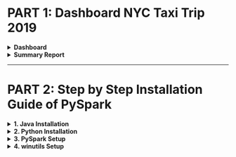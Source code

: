 # PART 1: Dashboard NYC Taxi Trip 2019 

<details>
<summary> <b>Dashboard<b> </summary>

1. 

</details>

<details>
<summary> <b>Summary Report<b> </summary>

1. 

</details>

___

# PART 2: Step by Step Installation Guide of PySpark

<details>
<summary> <b>1. Java Installation<b> </summary>

- Download and Run Installer Java Development Kit (JDK) at https://www.oracle.com/java/technologies/javase-jdk13-downloads.html

    ![Run Installer Java](https://github.com/devanisdwi/DataFellowship-DevanisDwiS/blob/main/PC5%20-%20Data%20Visualization/img_part_2/java_installer_run.png)

- Add the Java Path in "Edit the system environment variables"

    ![Add Java Path](https://github.com/devanisdwi/DataFellowship-DevanisDwiS/blob/main/PC5%20-%20Data%20Visualization/img_part_2/add_path.jpg)

- Select Advanced → Click Environment Variables

    ![Environment Variables](https://github.com/devanisdwi/DataFellowship-DevanisDwiS/blob/main/PC5%20-%20Data%20Visualization/img_part_2/environment_variables.jpg)

- At system variables, click button new. Then, fill with:

      1. Variable name: JAVA_HOME
      2. Variable value: C:\Program Files\Java\jdk-19
      
    ![Java System Variables](https://github.com/devanisdwi/DataFellowship-DevanisDwiS/blob/main/PC5%20-%20Data%20Visualization/img_part_2/java_system_variables.jpg)

- At user variables, select path and click button new. Then, fill with:

      1. Variable name: PATH
      2. Variable value: C:\Program Files\Java\jdk-19\bin

    ![Java User Variables](https://github.com/devanisdwi/DataFellowship-DevanisDwiS/blob/main/PC5%20-%20Data%20Visualization/img_part_2/java_user_variables.jpg)
      
- Open "Command Prompot" and check version using 
      ```
      java --version
      ```
      
    ![Java cmd](https://github.com/devanisdwi/DataFellowship-DevanisDwiS/blob/main/PC5%20-%20Data%20Visualization/img_part_2/java_cmd.jpg)

</details>

<details>
<summary> <b>2. Python Installation<b> </summary>

- Download and Run Installer Python at https://www.python.org/downloads/
- Klik to Add Python _._ the Python Path

    ![Add Python Path](https://github.com/devanisdwi/DataFellowship-DevanisDwiS/blob/main/PC5%20-%20Data%20Visualization/img_part_2/python_path.jpeg)

- Open "Command Prompt" and check version using
      ```
      python --version
      ```
      
    ![Python cmd](https://github.com/devanisdwi/DataFellowship-DevanisDwiS/blob/main/PC5%20-%20Data%20Visualization/img_part_2/python_cmd.jpg)

</details>

<details>
<summary> <b>3. PySpark Setup<b> </summary>

- Go to https://spark.apache.org/downloads.html
    ![PySpark](https://github.com/devanisdwi/DataFellowship-DevanisDwiS/blob/main/PC5%20-%20Data%20Visualization/img_part_2/pyspark.jpg)
- Download the .tgz file 
- Make a new folder called 'spark' in the C directory and extract the .tgz file.

    ![spark directory](https://github.com/devanisdwi/DataFellowship-DevanisDwiS/blob/main/PC5%20-%20Data%20Visualization/img_part_2/dir_spark.jpg)
  
</details>

<details>
<summary> <b>4. winutils Setup<b> </summary>

- Go to https://github.com/steveloughran/winutils/blob/master/hadoop-3.0.0/bin/winutils.exe
- Download the .exe file corresponds to the hadoop version on pyspark.
- Make a new folder called 'winutils' and inside of it make a new folder called 'bin'. Then put the .exe file.

    ![winutils directory](https://github.com/devanisdwi/DataFellowship-DevanisDwiS/blob/main/PC5%20-%20Data%20Visualization/img_part_2/dir_winutils.jpg)

- Add the Hadoop & Spark Path in "Edit the system environment variables"
- Select Advanced → Click Environment Variables
- At user variables, click button new. Then, fill with:

      1. Variable name: spark_home
      2. Variable value: C:\spark
      
    ![PySpark Path](https://github.com/devanisdwi/DataFellowship-DevanisDwiS/blob/main/PC5%20-%20Data%20Visualization/img_part_2/spark_system_variables.jpg)
      
- At user variables, select path and click button new. Then, fill with:

      1. Variable name: hadoop_home
      2. Variable value: C:\winutils
      
    ![Hadoop Path](https://github.com/devanisdwi/DataFellowship-DevanisDwiS/blob/main/PC5%20-%20Data%20Visualization/img_part_2/hadoop_system_variables.jpg)
      
- Double click the path, click button new and add %Spark_Home%\bin

    ![PySpark Bin](https://github.com/devanisdwi/DataFellowship-DevanisDwiS/blob/main/PC5%20-%20Data%20Visualization/img_part_2/spark_home_bin.jpg)

- Open "Command Prompot" and then type
      ```
      pyspark
      ```

    ![PySpark cmd](https://github.com/devanisdwi/DataFellowship-DevanisDwiS/blob/main/PC5%20-%20Data%20Visualization/img_part_2/pyspark_cmd.jpg)
      
</details>

